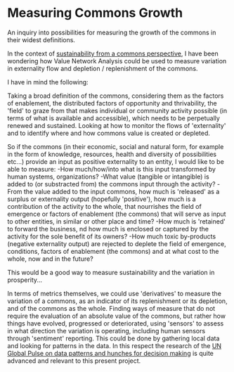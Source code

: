 Measuring Commons Growth
========================

An inquiry into possibilities for measuring the growth of the commons in their widest definitions.

In the context of [sustainability from a commons perspective](http://commonsabundance.net/2013/07/13/rethinking-sustainable-development-in-terms-of-commons/), I have been wondering how Value Network Analysis could be used to measure variation in externality flow and depletion / replenishment of the commons.

I have in mind the following: 

Taking a broad definition of the commons, considering them as the factors of enablement, the distributed factors of opportunity and thrivability, the 'field' to graze from that makes individual or community activity possible (in terms of what is available and accessible), which needs to be perpetually renewed and sustained. Looking at how to monitor the flows of 'externality' and to identify where and how commons value is created or depleted.

So if the commons (in their economic, social and natural form, for example in the form of knowledge, resources, health and diversity of possibilities etc...) provide an input as positive externality to an entity, I would like to be able to measure:
-How much/how/into what is this input transformed by human systems, organizations?
-What value (tangible or intangible) is added to (or substracted from) the commons input through the activity?
-From the value added to the input commons, how much is 'released' as a surplus or externality output (hopefully 'positive'), how much is a contribution of the activity to the whole, that nourrishes the field of emergence or factors of enablement (the commons) that will serve as input to other entities, in similar or other place and time?
-How much is 'retained' to forward the business, nd how much is enclosed or captured by the activity for the sole benefit of its owners?
-How much toxic by-products (negative externality output) are rejected to deplete the field of emergence, conditions, factors of enablement (the commons) and at what cost to the whole, now and in the future? 

This would be a good way to measure sustainability and the variation in prosperity...

In terms of metrics themselves, we could use 'derivatives' to measure the variation of a commons, as an indicator of its replenishment or its depletion, and of the commons as the whole. Finding ways of measure that do not require the evaluation of an absolute value of the commons, but rather how things have evolved, progressed or deteriorated, using 'sensors' to assess in what direction the variation is operating, including human sensors through 'sentiment' reporting. This could be done by gathering local data and looking for patterns in the data. In this respect the research of the [UN Global Pulse on data patterns and hunches for decision making](http://www.unglobalpulse.org/technology/hunchworks) is quite advanced and relevant to this present project.
